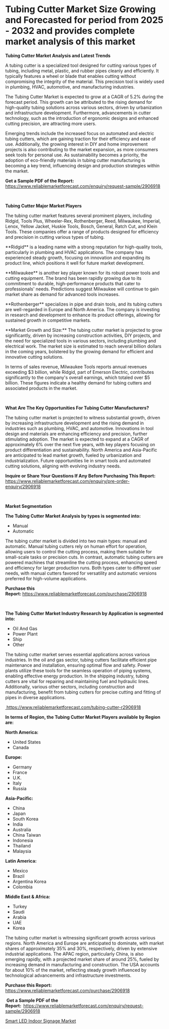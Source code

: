 <p><h1>Tubing Cutter Market Size Growing and Forecasted for period from 2025 - 2032 and provides complete market analysis of this market</h1></p><p><strong>Tubing Cutter Market Analysis and Latest Trends</strong></p>
<p><p>A tubing cutter is a specialized tool designed for cutting various types of tubing, including metal, plastic, and rubber pipes cleanly and efficiently. It typically features a wheel or blade that enables cutting without compromising the integrity of the material. This precision tool is widely used in plumbing, HVAC, automotive, and manufacturing industries.</p><p>The Tubing Cutter Market is expected to grow at a CAGR of 5.2% during the forecast period. This growth can be attributed to the rising demand for high-quality tubing solutions across various sectors, driven by urbanization and infrastructure development. Furthermore, advancements in cutter technology, such as the introduction of ergonomic designs and enhanced cutting precision, are attracting more users.</p><p>Emerging trends include the increased focus on automated and electric tubing cutters, which are gaining traction for their efficiency and ease of use. Additionally, the growing interest in DIY and home improvement projects is also contributing to the market expansion, as more consumers seek tools for personal use. As sustainability becomes a priority, the adoption of eco-friendly materials in tubing cutter manufacturing is becoming a key trend, influencing design and production strategies within the market.</p></p>
<p><strong>Get a Sample PDF of the Report:&nbsp;</strong> <a href="https://www.reliablemarketforecast.com/enquiry/request-sample/2906918?utm_campaign=3225&utm_medium=2&utm_source=Github&utm_content=ia&utm_term=12032025&utm_id=tubing-cutter">https://www.reliablemarketforecast.com/enquiry/request-sample/2906918</a></p>
<p>&nbsp;</p>
<p><strong>Tubing Cutter Major Market Players</strong></p>
<p><p>The tubing cutter market features several prominent players, including Ridgid, Tools Plus, Wheeler-Rex, Rothenberger, Reed, Milwaukee, Imperial, Lenox, Yellow Jacket, Huskie Tools, Bosch, General, Ratch Cut, and Klein Tools. These companies offer a range of products designed for efficiency and precision in cutting various types of tubing.</p><p>**Ridgid** is a leading name with a strong reputation for high-quality tools, particularly in plumbing and HVAC applications. The company has experienced steady growth, focusing on innovation and expanding its product line, which positions it well for future market development.</p><p>**Milwaukee** is another key player known for its robust power tools and cutting equipment. The brand has been rapidly growing due to its commitment to durable, high-performance products that cater to professionals' needs. Predictions suggest Milwaukee will continue to gain market share as demand for advanced tools increases.</p><p>**Rothenberger** specializes in pipe and drain tools, and its tubing cutters are well-regarded in Europe and North America. The company is investing in research and development to enhance its product offerings, allowing for sustained growth in competitive markets.</p><p>**Market Growth and Size:** The tubing cutter market is projected to grow significantly, driven by increasing construction activities, DIY projects, and the need for specialized tools in various sectors, including plumbing and electrical work. The market size is estimated to reach several billion dollars in the coming years, bolstered by the growing demand for efficient and innovative cutting solutions.</p><p>In terms of sales revenue, Milwaukee Tools reports annual revenues exceeding $3 billion, while Ridgid, part of Emerson Electric, contributes significantly to the company's overall earnings, which totaled over $5 billion. These figures indicate a healthy demand for tubing cutters and associated products in the market.</p></p>
<p>&nbsp;</p>
<p><strong>What Are The Key Opportunities For Tubing Cutter Manufacturers?</strong></p>
<p><p>The tubing cutter market is projected to witness substantial growth, driven by increasing infrastructure development and the rising demand in industries such as plumbing, HVAC, and automotive. Innovations in tool design and materials are enhancing efficiency and precision, further stimulating adoption. The market is expected to expand at a CAGR of approximately 6% over the next five years, with key players focusing on product differentiation and sustainability. North America and Asia-Pacific are anticipated to lead market growth, fueled by urbanization and industrialization. Future opportunities lie in smart tools and automated cutting solutions, aligning with evolving industry needs.</p></p>
<p><strong>Inquire or Share Your Questions If Any Before Purchasing This Report:</strong> <a href="https://www.reliablemarketforecast.com/enquiry/pre-order-enquiry/2906918?utm_campaign=3225&utm_medium=2&utm_source=Github&utm_content=ia&utm_term=12032025&utm_id=tubing-cutter">https://www.reliablemarketforecast.com/enquiry/pre-order-enquiry/2906918</a></p>
<p>&nbsp;</p>
<p><strong>Market Segmentation</strong></p>
<p><strong>The Tubing Cutter Market Analysis by types is segmented into:</strong></p>
<p><ul><li>Manual</li><li>Automatic</li></ul></p>
<p><p>The tubing cutter market is divided into two main types: manual and automatic. Manual tubing cutters rely on human effort for operation, allowing users to control the cutting process, making them suitable for small-scale tasks or precision cuts. In contrast, automatic tubing cutters are powered machines that streamline the cutting process, enhancing speed and efficiency for larger production runs. Both types cater to different user needs, with manual cutters favored for versatility and automatic versions preferred for high-volume applications.</p></p>
<p><strong>Purchase this Report:&nbsp;</strong><a href="https://www.reliablemarketforecast.com/purchase/2906918?utm_campaign=3225&utm_medium=2&utm_source=Github&utm_content=ia&utm_term=12032025&utm_id=tubing-cutter">https://www.reliablemarketforecast.com/purchase/2906918</a></p>
<p>&nbsp;</p>
<p><strong>The Tubing Cutter Market Industry Research by Application is segmented into:</strong></p>
<p><ul><li>Oil And Gas</li><li>Power Plant</li><li>Ship</li><li>Other</li></ul></p>
<p><p>The tubing cutter market serves essential applications across various industries. In the oil and gas sector, tubing cutters facilitate efficient pipe maintenance and installation, ensuring optimal flow and safety. Power plants utilize these tools for the seamless operation of piping systems, enabling effective energy production. In the shipping industry, tubing cutters are vital for repairing and maintaining fuel and hydraulic lines. Additionally, various other sectors, including construction and manufacturing, benefit from tubing cutters for precise cutting and fitting of pipes in diverse applications.</p></p>
<p><a href="https://www.reliablemarketforecast.com/tubing-cutter-r2906918?utm_campaign=3225&utm_medium=2&utm_source=Github&utm_content=ia&utm_term=12032025&utm_id=tubing-cutter">&nbsp;https://www.reliablemarketforecast.com/tubing-cutter-r2906918</a></p>
<p><strong>In terms of Region, the Tubing Cutter Market Players available by Region are:</strong></p>
<p>
    <p> <strong> North America: </strong>
        <ul>
            <li>United States</li>
            <li>Canada</li>
        </ul>
        </p> 
    <p> <strong> Europe: </strong>
        <ul>
            <li>Germany</li>
            <li>France</li>
            <li>U.K.</li>
            <li>Italy</li>
            <li>Russia</li>
        </ul>
        </p> 
    <p> <strong> Asia-Pacific: </strong>
        <ul>
            <li>China</li>
            <li>Japan</li>
            <li>South Korea</li>
            <li>India</li>
            <li>Australia</li>
            <li>China Taiwan</li>
            <li>Indonesia</li>
            <li>Thailand</li>
            <li>Malaysia</li>
        </ul>
        </p> 
    <p> <strong> Latin America: </strong>
        <ul>
            <li>Mexico</li>
            <li>Brazil</li>
            <li>Argentina Korea</li>
            <li>Colombia</li>
        </ul>
        </p> 
    <p> <strong> Middle East & Africa: </strong>
        <ul>
            <li>Turkey</li>
            <li>Saudi</li>
            <li>Arabia</li>
            <li>UAE</li>
            <li>Korea</li>
        </ul>
    </p>
    </p>
<p><p>The tubing cutter market is witnessing significant growth across various regions. North America and Europe are anticipated to dominate, with market shares of approximately 35% and 30%, respectively, driven by extensive industrial applications. The APAC region, particularly China, is also emerging rapidly, with a projected market share of around 25%, fueled by increasing demand in manufacturing and construction. The USA accounts for about 10% of the market, reflecting steady growth influenced by technological advancements and infrastructure investments.</p></p>
<p><strong>Purchase this Report: </strong><a href="https://www.reliablemarketforecast.com/purchase/2906918?utm_campaign=3225&utm_medium=2&utm_source=Github&utm_content=ia&utm_term=12032025&utm_id=tubing-cutter">https://www.reliablemarketforecast.com/purchase/2906918</a></p>
<p>&nbsp;<strong>Get a Sample PDF of the Report:&nbsp;&nbsp;</strong><a href="https://www.reliablemarketforecast.com/enquiry/request-sample/2906918?utm_campaign=3225&utm_medium=2&utm_source=Github&utm_content=ia&utm_term=12032025&utm_id=tubing-cutter">https://www.reliablemarketforecast.com/enquiry/request-sample/2906918</a></p>
<p><strong></strong></p>
<p><p><a href="https://github.com/jhamygunler/Market-Research-Report-List-1/blob/main/smart-led-indoor-signage-market.md?utm_campaign=3225&utm_medium=2&utm_source=Github&utm_content=ia&utm_term=12032025&utm_id=tubing-cutter">Smart LED Indoor Signage Market</a></p></p>